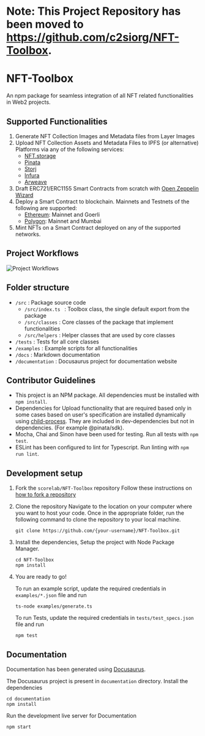 # Note: This Project Repository has been moved to https://github.com/c2siorg/NFT-Toolbox.

# NFT-Toolbox

An npm package for seamless integration of all NFT related functionalities in Web2 projects.

## Supported Functionalities

1.  Generate NFT Collection Images and Metadata files from Layer Images
2.  Upload NFT Collection Assets and Metadata Files to IPFS (or alternative) Platforms via any of the following services:
    -   [NFT.storage](https://nft.storage/)
    -   [Pinata](https://www.pinata.cloud/)
    -   [Storj](https://landing.storj.io/permanently-pin-with-storj-dcs)
    -   [Infura](https://infura.io/product/ipfs)
    -   [Arweave](https://www.arweave.org/)
3.  Draft ERC721/ERC1155 Smart Contracts from scratch with [Open Zeppelin Wizard](https://github.com/OpenZeppelin/contracts-wizard)
4.  Deploy a Smart Contract to blockchain. Mainnets and Testnets of the following are supported:
    -   [Ethereum](https://ethereum.org/): Mainnet and Goerli
    -   [Polygon](https://polygon.technology/): Mainnet and Mumbai
5.  Mint NFTs on a Smart Contract deployed on any of the supported networks.

## Project Workflows

![Project Workflows](/workflows.png)

## Folder structure

-   `/src` : Package source code
    -   `/src/index.ts ` : Toolbox class, the single default export from the package
    -   `/src/classes` : Core classes of the package that implement functionalities
    -   `/src/helpers` : Helper classes that are used by core classes
-   `/tests` : Tests for all core classes
-   `/examples` : Example scripts for all functionalities
-   `/docs` : Markdown documentation
-   `/documentation` : Docusaurus project for documentation website

## Contributor Guidelines

-   This project is an NPM package. All dependencies must be installed with `npm install`.
-   Dependencies for Upload functionality that are required based only in some cases based on user's specification are installed dynamically using [child-process](https://www.npmjs.com/package/child_process). They are included in dev-dependencies but not in dependencies. (For example @pinata/sdk).
-   Mocha, Chai and Sinon have been used for testing. Run all tests with `npm test`.
-   ESLint has been configured to lint for Typescript. Run linting with `npm run lint`.

## Development setup

1.  Fork the `scorelab/NFT-Toolbox` repository
    Follow these instructions on [how to fork a repository](https://help.github.com/en/articles/fork-a-repo)

2.  Clone the repository
    Navigate to the location on your computer where you want to host your code.
    Once in the appropriate folder, run the following command to clone the repository to your local machine.

    ```
    git clone https://github.com/{your-username}/NFT-Toolbox.git
    ```

3.  Install the dependencies, Setup the project with Node Package Manager.

    ```
    cd NFT-Toolbox
    npm install
    ```

4.  You are ready to go!

    To run an example script, update the required credentials in `examples/*.json` file and run

    ```
    ts-node examples/generate.ts
    ```

    To run Tests, update the required credentials in `tests/test_specs.json` file and run

    ```
    npm test
    ```

## Documentation

Documentation has been generated using [Docusaurus](https://docusaurus.io/).

The Docusaurus project is present in `documentation` directory. Install the dependencies

```
cd documentation
npm install
```

Run the development live server for Documentation

```
npm start
```
